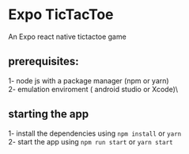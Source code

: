 # Expo TicTacToe

An Expo react native tictactoe game
## prerequisites:
1- node js with a package manager (npm or yarn)\
2- emulation enviroment ( android studio or Xcode)\

## starting the app
1- install the dependencies using ```npm install``` or ```yarn```\
2- start the app using ```npm run start``` or ```yarn start```

